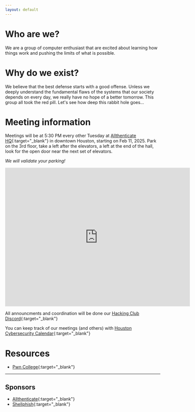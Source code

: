 ```yaml
---
layout: default
---
```


# Who are we?
We are a group of computer enthusiast that are excited about learning how things work and pushing the limits of what is possible.

# Why do we exist?
We believe that the best defense starts with a good offense. Unless we deeply understand the fundamental flaws of the systems that our society depends on every day, we really have no hope of a better tomorrow. This group all took the red pill. Let's see how deep this rabbit hole goes...

# Meeting information
Meetings will be at 5:30 PM every other Tuesday at [Allthenticate HQ](https://maps.app.goo.gl/RMgFvytZ81sssL19A){:target="_blank"} in downtown Houston, starting on Feb 11, 2025.
Park on the 3rd floor, take a left after the elevators, a left at the end of the hall, look for the open door near the next set of elevators.

*We will validate your parking!*

<iframe src="https://www.google.com/maps/embed?pb=!1m18!1m12!1m3!1d3463.6449651667763!2d-95.36782462141501!3d29.758986675068652!2m3!1f0!2f0!3f0!3m2!1i1024!2i768!4f13.1!3m3!1m2!1s0x8640bfe9df0c18ad%3A0x1d2b1fbbf4b2b2bc!2sAllthenticate!5e0!3m2!1sen!2sus!4v1740582706540!5m2!1sen!2sus" width="600" height="450" style="border:0;" allowfullscreen="" loading="lazy" referrerpolicy="no-referrer-when-downgrade"></iframe>

All announcments and coordination will be done our [Hacking Club Discord](https://discord.gg/ta3fJdqX67){:target="_blank"}

You can keep track of our meetings (and others) with [Houston Cybersecurity Calendar](https://calendar.google.com/calendar/embed?src=5lv78r50v0dm8nnppl93fno9h8%40group.calendar.google.com&ctz=America%2FChicago){:target="_blank"}


# Resources
* [Pwn College](https://pwn.college){:target="_blank"}


***


## Sponsors
- [Allthenticate](https://www.allthenticate.com){:target="_blank"}
- [Shellphish](https://www.shellphish.net){:target="_blank"} 
